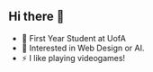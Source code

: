 ## Hi there 👋

- 🌱 First Year Student at UofA
- 🤔 Interested in Web Design or AI.
- ⚡ I like playing videogames!


<!--
**marcus-recto/marcus-recto** is a ✨ _special_ ✨ repository because its `README.md` (this file) appears on your GitHub profile.

Here are some ideas to get you started:

- 🔭 I’m currently working on ...
- 🌱 I’m currently learning ...
- 👯 I’m looking to collaborate on ...
- 🤔 I’m looking for help with ...
- 💬 Ask me about ...
- 📫 How to reach me: ...
- 😄 Pronouns: ...
- ⚡ Fun fact: ...
-->
